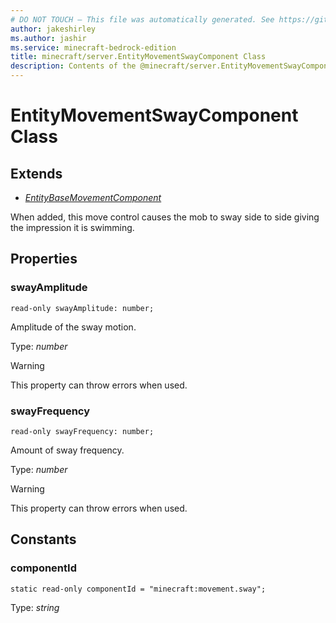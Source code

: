 ```yaml
---
# DO NOT TOUCH — This file was automatically generated. See https://github.com/mojang/minecraftapidocsgenerator to modify descriptions, examples, etc.
author: jakeshirley
ms.author: jashir
ms.service: minecraft-bedrock-edition
title: minecraft/server.EntityMovementSwayComponent Class
description: Contents of the @minecraft/server.EntityMovementSwayComponent class.
---
```

# EntityMovementSwayComponent Class

## Extends
- [*EntityBaseMovementComponent*](EntityBaseMovementComponent.md)

When added, this move control causes the mob to sway side to side giving the impression it is swimming.

## Properties

### **swayAmplitude**
`read-only swayAmplitude: number;`

Amplitude of the sway motion.

Type: *number*

> [!WARNING]
> This property can throw errors when used.

### **swayFrequency**
`read-only swayFrequency: number;`

Amount of sway frequency.

Type: *number*

> [!WARNING]
> This property can throw errors when used.

## Constants

### **componentId**
`static read-only componentId = "minecraft:movement.sway";`

Type: *string*
